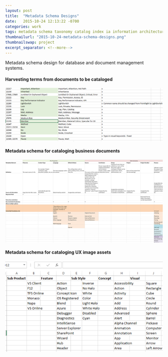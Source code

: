 ```yaml
---
layout: post
title:  "Metadata Schema Designs"
date:   2015-10-24 12:13:22 -0700
categories: work
tags: metadata schema taxonomy catalog index ia information architecture tags assets management
thumbnailurl: "2015-10-24-metadata-schema-designs.png"
thumbnailswap: project
excerpt_separator: <!--more-->
---
```


Metadata schema design for database and document management systems.

<!--more-->
#### Harvesting terms from documents to be cataloged

<img class="img-responsive" src="/images/2015-10-24-metadata-schema-designs-2.png" alt="Harvesting terms from documents to be cataloged" />

#### Metadata schema for cataloging business documents

<img class="img-responsive" src="/images/2015-10-24-metadata-schema-designs.png" alt="Metadata schema for cataloging business documents" />

#### Metadata schema for cataloging UX image assets

<img class="img-responsive" src="/images/2015-10-24-metadata-schema-designs-3.png" alt="Metadata schema for cataloging UX image assets" />

